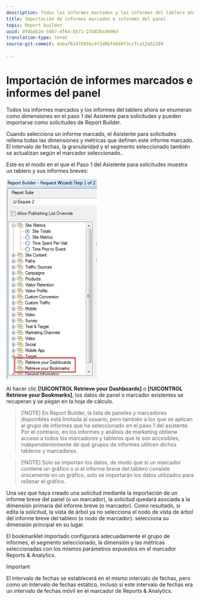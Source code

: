 ```yaml
---
description: Todos los informes marcados y los informes del tablero ahora se enumeran como dimensiones en el paso 1 del Asistente para solicitudes y pueden importarse como solicitudes de Report Builder.
title: Importación de informes marcados e informes del panel
topic: Report builder
uuid: 0fdbdb2e-5db7-4f64-b571-23482ba3606d
translation-type: tm+mt
source-git-commit: dabaf6247695bc4f3d9bfe668f3ccfca12a52269

---
```



# Importación de informes marcados e informes del panel

Todos los informes marcados y los informes del tablero ahora se enumeran como dimensiones en el paso 1 del Asistente para solicitudes y pueden importarse como solicitudes de Report Builder.

Cuando selecciona un informe marcado, el Asistente para solicitudes rellena todas las dimensiones y métricas que definen este informe marcado. El intervalo de fechas, la granularidad y el segmento seleccionado también se actualizan según el marcador seleccionado..

Este es el modo en el que el Paso 1 del Asistente para solicitudes muestra un tablero y sus informes breves:

![](assets/import_dashboard_reportlet.png)

Al hacer clic **[!UICONTROL Retrieve your Dashboards]** o **[!UICONTROL Retrieve your Bookmarks]**, los datos de panel o marcador existentes se recuperan y se pegan en la hoja de cálculo.

>[!NOTE] En Report Builder, la lista de paneles y marcadores disponibles está limitada al usuario, pero también a los que se aplican al grupo de informes que ha seleccionado en el paso 1 del asistente. Por el contrario, en los informes y análisis de marketing obtiene acceso a todos los marcadores y tableros que le son accesibles, independientemente de qué grupos de informes utilicen dichos tableros y marcadores.

>[!NOTE] Solo se importan los datos, de modo que si un marcador contiene un gráfico o si el informe breve del tablero consiste únicamente en un gráfico, solo se importarán los datos utilizados para rellenar el gráfico.

Una vez que haya creado una solicitud mediante la importación de un informe breve del panel (o un marcador), la solicitud quedará asociada a la dimensión primaria del informe breve (o marcador). Como resultado, si edita la solicitud, la vista de árbol ya no selecciona el nodo de vista de árbol del informe breve del tablero (o nodo de marcador): selecciona su dimensión principal en su lugar.

El bookmarklet importado configurará adecuadamente el grupo de informes, el segmento seleccionado, la dimensión y las métricas seleccionadas con los mismos parámetros expuestos en el marcador Reports &amp; Analytics.

>[!IMPORTANT]
>
>El intervalo de fechas se establecerá en el mismo intervalo de fechas, pero como un intervalo de fechas estático, incluso si este intervalo de fechas era un intervalo de fechas móvil en el marcador de Reports &amp; Analytics.

